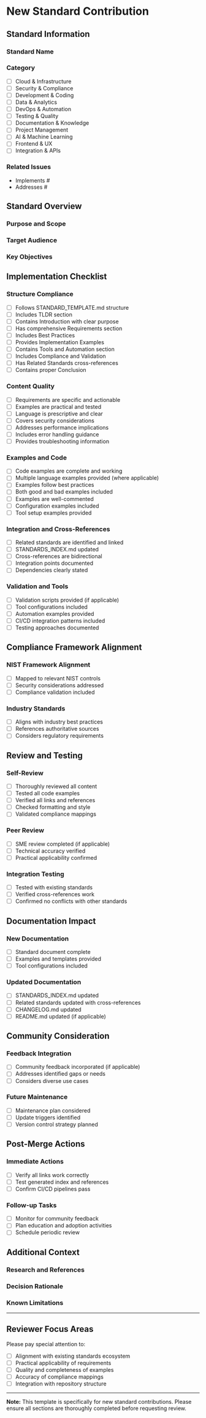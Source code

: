 # New Standard Contribution

## Standard Information

### Standard Name
<!-- Name of the new standard -->

### Category

- [ ] Cloud & Infrastructure
- [ ] Security & Compliance
- [ ] Development & Coding
- [ ] Data & Analytics
- [ ] DevOps & Automation
- [ ] Testing & Quality
- [ ] Documentation & Knowledge
- [ ] Project Management
- [ ] AI & Machine Learning
- [ ] Frontend & UX
- [ ] Integration & APIs

### Related Issues

- Implements #
- Addresses #

## Standard Overview

### Purpose and Scope
<!-- Clear description of what this standard addresses -->

### Target Audience
<!-- Who will use this standard -->

### Key Objectives
<!-- Main goals this standard achieves -->

## Implementation Checklist

### Structure Compliance

- [ ] Follows STANDARD_TEMPLATE.md structure
- [ ] Includes TLDR section
- [ ] Contains Introduction with clear purpose
- [ ] Has comprehensive Requirements section
- [ ] Includes Best Practices
- [ ] Provides Implementation Examples
- [ ] Contains Tools and Automation section
- [ ] Includes Compliance and Validation
- [ ] Has Related Standards cross-references
- [ ] Contains proper Conclusion

### Content Quality

- [ ] Requirements are specific and actionable
- [ ] Examples are practical and tested
- [ ] Language is prescriptive and clear
- [ ] Covers security considerations
- [ ] Addresses performance implications
- [ ] Includes error handling guidance
- [ ] Provides troubleshooting information

### Examples and Code

- [ ] Code examples are complete and working
- [ ] Multiple language examples provided (where applicable)
- [ ] Examples follow best practices
- [ ] Both good and bad examples included
- [ ] Examples are well-commented
- [ ] Configuration examples included
- [ ] Tool setup examples provided

### Integration and Cross-References

- [ ] Related standards are identified and linked
- [ ] STANDARDS_INDEX.md updated
- [ ] Cross-references are bidirectional
- [ ] Integration points documented
- [ ] Dependencies clearly stated

### Validation and Tools

- [ ] Validation scripts provided (if applicable)
- [ ] Tool configurations included
- [ ] Automation examples provided
- [ ] CI/CD integration patterns included
- [ ] Testing approaches documented

## Compliance Framework Alignment

### NIST Framework Alignment

- [ ] Mapped to relevant NIST controls
- [ ] Security considerations addressed
- [ ] Compliance validation included

### Industry Standards

- [ ] Aligns with industry best practices
- [ ] References authoritative sources
- [ ] Considers regulatory requirements

## Review and Testing

### Self-Review

- [ ] Thoroughly reviewed all content
- [ ] Tested all code examples
- [ ] Verified all links and references
- [ ] Checked formatting and style
- [ ] Validated compliance mappings

### Peer Review

- [ ] SME review completed (if applicable)
- [ ] Technical accuracy verified
- [ ] Practical applicability confirmed

### Integration Testing

- [ ] Tested with existing standards
- [ ] Verified cross-references work
- [ ] Confirmed no conflicts with other standards

## Documentation Impact

### New Documentation

- [ ] Standard document complete
- [ ] Examples and templates provided
- [ ] Tool configurations included

### Updated Documentation

- [ ] STANDARDS_INDEX.md updated
- [ ] Related standards updated with cross-references
- [ ] CHANGELOG.md updated
- [ ] README.md updated (if applicable)

## Community Consideration

### Feedback Integration

- [ ] Community feedback incorporated (if applicable)
- [ ] Addresses identified gaps or needs
- [ ] Considers diverse use cases

### Future Maintenance

- [ ] Maintenance plan considered
- [ ] Update triggers identified
- [ ] Version control strategy planned

## Post-Merge Actions

### Immediate Actions

- [ ] Verify all links work correctly
- [ ] Test generated index and references
- [ ] Confirm CI/CD pipelines pass

### Follow-up Tasks

- [ ] Monitor for community feedback
- [ ] Plan education and adoption activities
- [ ] Schedule periodic review

## Additional Context

### Research and References
<!-- List research sources, industry standards, or references used -->

### Decision Rationale
<!-- Explain key decisions made in developing this standard -->

### Known Limitations
<!-- Any current limitations or areas for future enhancement -->

---

## Reviewer Focus Areas

Please pay special attention to:

- [ ] Alignment with existing standards ecosystem
- [ ] Practical applicability of requirements
- [ ] Quality and completeness of examples
- [ ] Accuracy of compliance mappings
- [ ] Integration with repository structure

---

**Note:** This template is specifically for new standard contributions. Please ensure all sections are thoroughly completed before requesting review.
